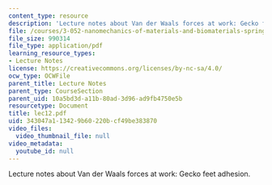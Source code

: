 ```yaml
---
content_type: resource
description: 'Lecture notes about Van der Waals forces at work: Gecko feet adhesion.'
file: /courses/3-052-nanomechanics-of-materials-and-biomaterials-spring-2007/343047a113429b60220bcf49be383870_lec12.pdf
file_size: 990314
file_type: application/pdf
learning_resource_types:
- Lecture Notes
license: https://creativecommons.org/licenses/by-nc-sa/4.0/
ocw_type: OCWFile
parent_title: Lecture Notes
parent_type: CourseSection
parent_uid: 10a5bd3d-a11b-80ad-3d96-ad9fb4750e5b
resourcetype: Document
title: lec12.pdf
uid: 343047a1-1342-9b60-220b-cf49be383870
video_files:
  video_thumbnail_file: null
video_metadata:
  youtube_id: null
---
```

Lecture notes about Van der Waals forces at work: Gecko feet adhesion.